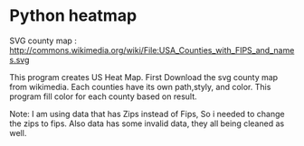 # Python heatmap

SVG county map : http://commons.wikimedia.org/wiki/File:USA_Counties_with_FIPS_and_names.svg

This program creates US Heat Map. First Download the svg county map from wikimedia. Each counties have its own path,styly, and color. This program fill color for each county based on result.

Note:
I am using data that has Zips instead of Fips, So i needed to change the zips to fips. Also data has some invalid data, they all being cleaned as well.




